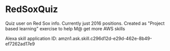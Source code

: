 # RedSoxQuiz
Quiz user on Red Sox info. Currently just 2016 positions. Created as "Project based learning" exercise to help M@ get more AWS skills

Alexa skill application ID: amzn1.ask.skill.c296d12d-e29d-462e-8b49-ef7262ad17e9
